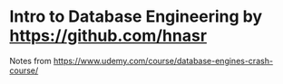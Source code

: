 # Intro to Database Engineering by https://github.com/hnasr
Notes from https://www.udemy.com/course/database-engines-crash-course/
